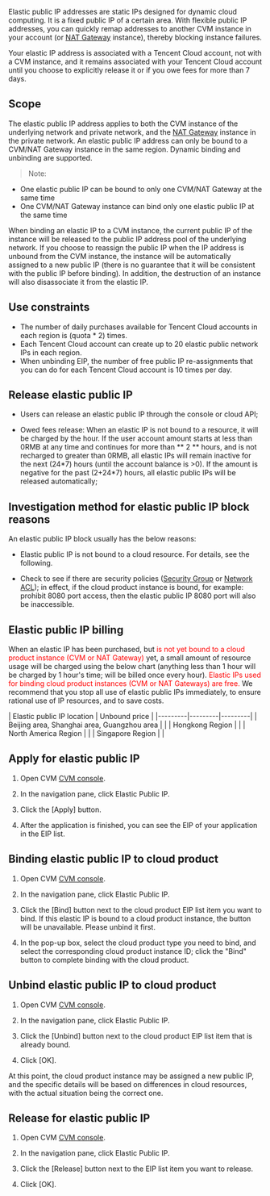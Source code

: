 Elastic public IP addresses are static IPs designed for dynamic cloud computing. It is a fixed public IP of a certain area. With flexible public IP addresses, you can quickly remap addresses to another CVM instance in your account (or [NAT Gateway](https://cloud.tencent.com/doc/product/215/%E7%BD%91%E5%85%B3#2.-nat.E7.BD.91.E5.85.B3) instance), thereby blocking instance failures.

Your elastic IP address is associated with a Tencent Cloud account, not with a CVM instance, and it remains associated with your Tencent Cloud account until you choose to explicitly release it or if you owe fees for more than 7 days.

## Scope

The elastic public IP address applies to both the CVM instance of the underlying network and private network, and the [NAT Gateway](/doc/product/215/4975) instance in the private network. An elastic public IP address can only be bound to a CVM/NAT Gateway instance in the same region. Dynamic binding and unbinding are supported.

>Note:
- One elastic public IP can be bound to only one CVM/NAT Gateway at the same time
- One CVM/NAT Gateway instance can bind only one elastic public IP at the same time

When binding an elastic IP to a CVM instance, the current public IP of the instance will be released to the public IP address pool of the underlying network. If you choose to reassign the public IP when the IP address is unbound from the CVM instance, the instance will be automatically assigned to a new public IP (there is no guarantee that it will be consistent with the public IP before binding). In addition, the destruction of an instance will also disassociate it from the elastic IP.

## Use constraints


- The number of daily purchases available for Tencent Cloud accounts in each region is (quota * 2) times.
- Each Tencent Cloud account can create up to 20 elastic public network IPs in each region.
- When unbinding EIP, the number of free public IP re-assignments that you can do for each Tencent Cloud account is 10 times per day. 

## Release elastic public IP

- Users can release an elastic public IP through the console or cloud API;

- Owed fees release: When an elastic IP is not bound to a resource, it will be charged by the hour. If the user account amount starts at less than 0RMB at any time and continues for more than ** 2 ** hours, and is not recharged to greater than 0RMB, all elastic IPs will remain inactive for the next (24\*7) hours (until the account balance is >0). If the amount is negative for the past (2+24\*7) hours, all elastic public IPs will be released automatically;

## Investigation method for elastic public IP block reasons
An elastic public IP block usually has the below reasons: 

- Elastic public IP is not bound to a cloud resource. For details, see the following.

- Check to see if there are security policies ([Security Group](/doc/product/213/5221) or [Network ACL](/doc/product/215/5132)); in effect, if the cloud product instance is bound, for example: prohibit 8080 port access, then the elastic public IP 8080 port will also be inaccessible.

## Elastic public IP billing
When an elastic IP has been purchased, but <font color="red">is not yet bound to a cloud product instance (CVM or NAT Gateway) </font> yet, a small amount of resource usage will be charged using the below chart (anything less than 1 hour will be charged by 1 hour's time; will be billed once every hour). <font color="red">Elastic IPs used for binding cloud product instances (CVM or NAT Gateways) are free. </font>We recommend that you stop all use of elastic public IPs immediately, to ensure rational use of IP resources, and to save costs.


| Elastic public IP location | Unbound price |
|---------|---------|---------|
| Beijing area, Shanghai area, Guangzhou area |  | 
| Hongkong Region |  | 
| North America Region |  | 
| Singapore Region |  | 

## Apply for elastic public IP

1) Open CVM [CVM console](https://console.cloud.tencent.com/cvm).
	
2) In the navigation pane, click Elastic Public IP.

3) Click the [Apply] button.

4) After the application is finished, you can see the EIP of your application in the EIP list.

## Binding elastic public IP to cloud product

1) Open CVM [CVM console](https://console.cloud.tencent.com/cvm).

2) In the navigation pane, click Elastic Public IP.

3) Click the [Bind] button next to the cloud product EIP list item you want to bind. If this elastic IP is bound to a cloud product instance, the button will be unavailable. Please unbind it first.
	
4) In the pop-up box, select the cloud product type you need to bind, and select the corresponding cloud product instance ID; click the "Bind" button to complete binding with the cloud product.

## Unbind elastic public IP to cloud product

1) Open CVM [CVM console](https://console.cloud.tencent.com/cvm).

2) In the navigation pane, click Elastic Public IP.

3) Click the [Unbind] button next to the cloud product EIP list item that is already bound.

4) Click [OK].

At this point, the cloud product instance may be assigned a new public IP, and the specific details will be based on differences in cloud resources, with the actual situation being the correct one.

## Release for elastic public IP
1) Open CVM [CVM console](https://console.cloud.tencent.com/cvm).

2) In the navigation pane, click Elastic Public IP.

3) Click the [Release] button next to the EIP list item you want to release.

4) Click [OK].
